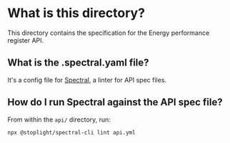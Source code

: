 # What is this directory?

This directory contains the specification for the Energy performance register 
API.

## What is the .spectral.yaml file?

It's a config file for [Spectral](https://stoplight.io/open-source/spectral/), a linter for API spec files.

## How do I run Spectral against the API spec file?

From within the `api/` directory, run:

```sh
npx @stoplight/spectral-cli lint api.yml
```
